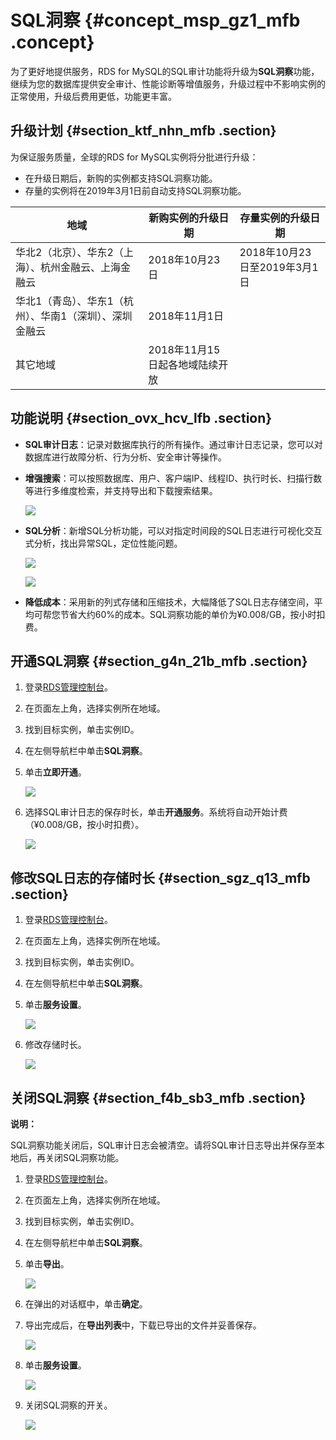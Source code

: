 # SQL洞察 {#concept_msp_gz1_mfb .concept}

为了更好地提供服务，RDS for MySQL的SQL审计功能将升级为**SQL洞察**功能，继续为您的数据库提供安全审计、性能诊断等增值服务，升级过程中不影响实例的正常使用，升级后费用更低，功能更丰富。

## 升级计划 {#section_ktf_nhn_mfb .section}

为保证服务质量，全球的RDS for MySQL实例将分批进行升级：

-   在升级日期后，新购的实例都支持SQL洞察功能。
-   存量的实例将在2019年3月1日前自动支持SQL洞察功能。

|地域|新购实例的升级日期|存量实例的升级日期|
|--|---------|---------|
|华北2（北京）、华东2（上海）、杭州金融云、上海金融云|2018年10月23日|2018年10月23日至2019年3月1日|
|华北1（青岛）、华东1（杭州）、华南1（深圳）、深圳金融云|2018年11月1日|
|其它地域|2018年11月15日起各地域陆续开放|

## 功能说明 {#section_ovx_hcv_lfb .section}

-   **SQL审计日志**：记录对数据库执行的所有操作。通过审计日志记录，您可以对数据库进行故障分析、行为分析、安全审计等操作。
-   **增强搜索**：可以按照数据库、用户、客户端IP、线程ID、执行时长、扫描行数等进行多维度检索，并支持导出和下载搜索结果。

    ![](http://static-aliyun-doc.oss-cn-hangzhou.aliyuncs.com/assets/img/23711/154140757613817_zh-CN.png)

-   **SQL分析**：新增SQL分析功能，可以对指定时间段的SQL日志进行可视化交互式分析，找出异常SQL，定位性能问题。

    ![](http://static-aliyun-doc.oss-cn-hangzhou.aliyuncs.com/assets/img/23711/154140757613818_zh-CN.png)

    ![](http://static-aliyun-doc.oss-cn-hangzhou.aliyuncs.com/assets/img/23711/154140757613819_zh-CN.png)

-   **降低成本**：采用新的列式存储和压缩技术，大幅降低了SQL日志存储空间，平均可帮您节省大约60%的成本。SQL洞察功能的单价为¥0.008/GB，按小时扣费。

## 开通SQL洞察 {#section_g4n_21b_mfb .section}

1.  登录[RDS管理控制台](https://rds.console.aliyun.com/)。
2.  在页面左上角，选择实例所在地域。
3.  找到目标实例，单击实例ID。
4.  在左侧导航栏中单击**SQL洞察**。
5.  单击**立即开通**。

    ![](http://static-aliyun-doc.oss-cn-hangzhou.aliyuncs.com/assets/img/23711/154140757613750_zh-CN.png)

6.  选择SQL审计日志的保存时长，单击**开通服务**。系统将自动开始计费（¥0.008/GB，按小时扣费）。

    ![](http://static-aliyun-doc.oss-cn-hangzhou.aliyuncs.com/assets/img/23711/154140757613755_zh-CN.png)


## 修改SQL日志的存储时长 {#section_sgz_q13_mfb .section}

1.  登录[RDS管理控制台](https://rds.console.aliyun.com/)。
2.  在页面左上角，选择实例所在地域。
3.  找到目标实例，单击实例ID。
4.  在左侧导航栏中单击**SQL洞察**。
5.  单击**服务设置**。

    ![](http://static-aliyun-doc.oss-cn-hangzhou.aliyuncs.com/assets/img/23711/154140757613804_zh-CN.png)

6.  修改存储时长。

    ![](http://static-aliyun-doc.oss-cn-hangzhou.aliyuncs.com/assets/img/23711/154140757613805_zh-CN.png)


## 关闭SQL洞察 {#section_f4b_sb3_mfb .section}

**说明：** 

SQL洞察功能关闭后，SQL审计日志会被清空。请将SQL审计日志导出并保存至本地后，再关闭SQL洞察功能。

1.  登录[RDS管理控制台](https://rds.console.aliyun.com/)。
2.  在页面左上角，选择实例所在地域。
3.  找到目标实例，单击实例ID。
4.  在左侧导航栏中单击**SQL洞察**。
5.  单击**导出**。

    ![](http://static-aliyun-doc.oss-cn-hangzhou.aliyuncs.com/assets/img/23711/154140757613823_zh-CN.png)

6.  在弹出的对话框中，单击**确定**。
7.  导出完成后，在**导出列表**中，下载已导出的文件并妥善保存。

    ![](http://static-aliyun-doc.oss-cn-hangzhou.aliyuncs.com/assets/img/23711/154140757613831_zh-CN.png)

8.  单击**服务设置**。

    ![](http://static-aliyun-doc.oss-cn-hangzhou.aliyuncs.com/assets/img/23711/154140757613804_zh-CN.png)

9.  关闭SQL洞察的开关。

    ![](http://static-aliyun-doc.oss-cn-hangzhou.aliyuncs.com/assets/img/23711/154140757613807_zh-CN.png)


